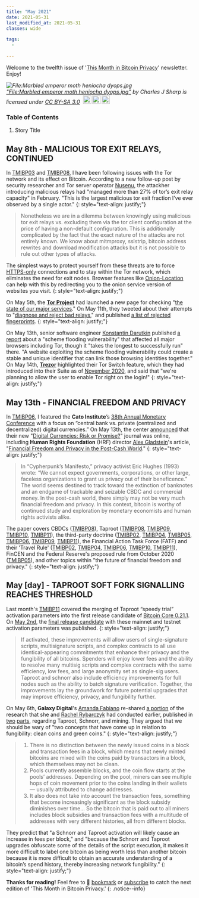 ```yaml
---
title: "May 2021"
date: 2021-05-31
last_modified_at: 2021-05-31
classes: wide
  
tags:
  - 
  
---
```


Welcome to the twelfth issue of '[This Month in Bitcoin Privacy](https://enegnei.github.io/This-Month-In-Bitcoin-Privacy/about/)' newsletter. Enjoy!

<p style="font-size: 0.9rem;font-style: italic;"><img style="display: block;" src="https://upload.wikimedia.org/wikipedia/commons/6/67/Marbled_emperor_moth_heniocha_dyops.jpg" alt="File:Marbled emperor moth heniocha dyops.jpg"><a href="https://commons.wikimedia.org/w/index.php?curid=29926244">"File:Marbled emperor moth heniocha dyops.jpg"</a><span> by <span>Charles J Sharp</span></span> is licensed under <a href="https://creativecommons.org/licenses/by-sa/3.0?ref=ccsearch&atype=html" style="margin-right: 5px;">CC BY-SA 3.0</a><a href="https://creativecommons.org/licenses/by-sa/3.0?ref=ccsearch&atype=html" target="_blank" rel="noopener noreferrer" style="display: inline-block;white-space: none;margin-top: 2px;margin-left: 3px;height: 22px !important;"><img style="height: inherit;margin-right: 3px;display: inline-block;" src="https://search.creativecommons.org/static/img/cc_icon.svg?image_id=2921ada9-79ed-40e0-b3a3-b616b879fb4a" /><img style="height: inherit;margin-right: 3px;display: inline-block;" src="https://search.creativecommons.org/static/img/cc-by_icon.svg" /><img style="height: inherit;margin-right: 3px;display: inline-block;" src="https://search.creativecommons.org/static/img/cc-sa_icon.svg" /></a></p>

### Table of Contents

1. Story Title

## May 8th - MALICIOUS TOR EXIT RELAYS, CONTINUED

In [TMIBP03](https://enegnei.github.io/This-Month-In-Bitcoin-Privacy/August_2020/#august-9th---malicious-tor-exit-relays) and [TMIBP08](https://enegnei.github.io/This-Month-In-Bitcoin-Privacy/January_2021/#january-10th---tor-consensus-issue), I have been following issues with the Tor network and its effect on Bitcoin. According to a new follow-up post by security researcher and Tor server operator [Nusenu](https://nusenu.medium.com/tracking-one-year-of-malicious-tor-exit-relay-activities-part-ii-85c80875c5df), the attackher introducing malicious relays had "managed more than 27% of tor’s exit relay capacity" in February. "This is the largest malicious tor exit fraction I’ve ever observed by a single actor."
{: style="text-align: justify;"}

> Nonetheless we are in a dilemma between knowingly using malicious tor exit relays vs. excluding them via the tor client configuration at the price of having a non-default configuration. This is additionally complicated by the fact that the exact nature of the attacks are not entirely known. We know about mitmproxy, sslstrip, bitcoin address rewrites and download modification attacks but it is not possible to rule out other types of attacks.

The simplest ways to protect yourself from these threats are to force [HTTPS-only](https://www.eff.org/https-everywhere) connections and to stay within the Tor network, which eliminates the need for exit nodes. Browser features like [Onion-Location](https://enegnei.github.io/This-Month-In-Bitcoin-Privacy/July_2020/#july-8th---hyperonionization) can help with this by redirecting you to the onion service version of websites you visit.
{: style="text-align: justify;"}

On May 5th, the [**Tor Project**](https://twitter.com/torproject/status/1389976266678235137) had launched a new page for checking "[the state of our major services](https://blog.torproject.org/check-status-of-tor-services)." On May 11th, they tweeted about their attempts to "[diagnose and reject bad relays](https://twitter.com/torproject/status/1392213543605309440)," and published [a list of rejected fingerprints](https://gitlab.torproject.org/tpo/network-health/team/-/wikis/Rejected-fingerprints-found-in-attacks).
{: style="text-align: justify;"}

On May 13th, senior software engineer [Konstantin Darutkin](https://www.linkedin.com/in/darutkin) published [a report](https://fingerprintjs.com/blog/external-protocol-flooding/) about a "scheme flooding vulnerability" that affected all major browsers including Tor, though it "takes the longest to successfully run" there. "A website exploiting the scheme flooding vulnerability could create a stable and unique identifier that can link those browsing identities together." On May 14th, [**Trezor**](https://twitter.com/Trezor/status/1393180786120175617) highlighted their Tor Switch feature, which they had introduced into their Suite as of [November 2020](https://blog.trezor.io/privacy-in-trezor-suite-introducing-the-tor-switch-ac787a1c1c65), and said that "we're planning to allow the user to enable Tor right on the login!"
{: style="text-align: justify;"}

## May 13th - FINANCIAL FREEDOM AND PRIVACY

In [TMIBP06](https://enegnei.github.io/This-Month-In-Bitcoin-Privacy/November_2020/#november-19th---civil-liberties-versus-digital-mercenaries), I featured the **Cato Institute**’s [38th Annual Monetary Conference](https://www.cato.org/events/38th-annual-monetary-conference) with a focus on “central bank vs. private (centralized and decentralized) digital currencies.” On May 13th, the center [announced](https://twitter.com/CatoCMFA/status/1392816867039928322) that their new "[Digital Currencies: Risk or Promise?](https://www.cato.org/cato-journal/spring/summer-2021)" journal was online, including **Human Rights Foundation** (HRF) director [Alex Gladstein](https://twitter.com/gladstein/status/1392857330493001737)'s article, "[Financial Freedom and Privacy in the Post-Cash World](https://www.cato.org/cato-journal/spring/summer-2021/financial-freedom-privacy-post-cash-world)."
{: style="text-align: justify;"}

> In “Cypherpunk’s Manifesto,” privacy activist Eric Hughes (1993) wrote: “We cannot expect governments, corporations, or other large, faceless organizations to grant us privacy out of their beneficence.” The world seems destined to track toward the extinction of banknotes and an endgame of trackable and seizable CBDC and commercial money. In the post-cash world, there simply may not be very much financial freedom and privacy. In this context, bitcoin is worthy of continued study and exploration by monetary economists and human rights activists alike.

The paper covers CBDCs ([TMIBP08](https://enegnei.github.io/This-Month-In-Bitcoin-Privacy/January_2021/#january-27th---chimeras-of-central-bank-digital-currency)), Taproot ([TMIBP08](https://enegnei.github.io/This-Month-In-Bitcoin-Privacy/January_2021/#january-14th---bitcoin-core-v021-released), [TMIBP09](https://enegnei.github.io/This-Month-In-Bitcoin-Privacy/February_2021/#february-2nd---taproot-activation-meetings), [TMIBP10](https://enegnei.github.io/This-Month-In-Bitcoin-Privacy/March_2021/#march-2nd---recurring-taproot-meetings), [TMIBP11](https://enegnei.github.io/This-Month-In-Bitcoin-Privacy/April_2021/#april-15th---taproot-activation-specification-merged)), the third-party doctrine ([TMIBP02](https://enegnei.github.io/This-Month-In-Bitcoin-Privacy/July_2020/#july-15th---fourth-amendment-lawsuit-against-irs), [TMIBP04](https://enegnei.github.io/This-Month-In-Bitcoin-Privacy/September_2020/#september-2nd---eff-calls-for-coinbase-transparency), [TMIBP05](https://enegnei.github.io/This-Month-In-Bitcoin-Privacy/October_2020/#october-2nd---tax-authorities-demand-disclosures), [TMIBP06](https://enegnei.github.io/This-Month-In-Bitcoin-Privacy/November_2020/#november-17th---how-private-is-my-pay-app), [TMIBP09](https://enegnei.github.io/This-Month-In-Bitcoin-Privacy/February_2021/#february-9th---fourth-amendment-lawsuit-against-irs-update), [TMIBP11](https://enegnei.github.io/This-Month-In-Bitcoin-Privacy/April_2021/#april-1st---irs-john-doe-summons-to-exchanges)), the Financial Action Task Force (FATF) and their 'Travel Rule' ([TMIBP02](https://enegnei.github.io/This-Month-In-Bitcoin-Privacy/July_2020/#july-20th---how-i-knew-your-customer-fatf-compliance), [TMIBP04](https://enegnei.github.io/This-Month-In-Bitcoin-Privacy/September_2020/#september-14th---fatf-report-on-red-flag-indicators), [TMIBP06](https://enegnei.github.io/This-Month-In-Bitcoin-Privacy/November_2020/#november-16th---know-your-customers-customer-kycc), [TMIBP10](https://enegnei.github.io/This-Month-In-Bitcoin-Privacy/March_2021/#march-19th---fatf-public-consultation-on-virtual-assets), [TMIBP11](https://enegnei.github.io/This-Month-In-Bitcoin-Privacy/April_2021/#april-20th---fatf-public-consultation-closes)), FinCEN and the Federal Reserve's proposed rule from October 2020 ([TMIBP05](https://enegnei.github.io/This-Month-In-Bitcoin-Privacy/October_2020/#october-20th---bank-secrecy-act-and-the-travel-rule)), and other topics within "the future of financial freedom and privacy."
{: style="text-align: justify;"}

## May [day] - TAPROOT SOFT FORK SIGNALLING REACHES THRESHOLD

Last month's [TMIBP11](https://enegnei.github.io/This-Month-In-Bitcoin-Privacy/April_2021/#april-15th---taproot-activation-specification-merged) covered the merging of Taproot “speedy trial” activation parameters into the first release candidate of [Bitcoin Core 0.21.1](https://lists.linuxfoundation.org/pipermail/bitcoin-core-dev/2021-April/000098.html). On [May 2nd](https://twitter.com/bitcoincoreorg/status/1388755385381801990), the [final release candidate](https://lists.linuxfoundation.org/pipermail/bitcoin-core-dev/2021-May/000099.html) with these mainnet and testnet activation parameters was published. 
{: style="text-align: justify;"}

> If activated, these improvements will allow users of single-signature scripts, multisignature scripts, and complex contracts to all use identical-appearing commitments that enhance their privacy and the fungibility of all bitcoins. Spenders will enjoy lower fees and the ability to resolve many multisig scripts and complex contracts with the same efficiency, low fees, and large anonymity set as single-sig users. Taproot and schnorr also include efficiency improvements for full nodes such as the ability to batch signature verification. Together, the improvements lay the groundwork for future potential upgrades that may improve efficiency, privacy, and fungibility further.

On May 6th, **Galaxy Digital**'s [Amanda Fabiano](https://twitter.com/_amanda_fab) re-shared [a portion](https://twitter.com/_amanda_fab/status/1390424891980140544) of the research that she and [Rachel Rybarczyk](https://twitter.com/_rrybarczyk) had conducted earlier, published in [two](https://medium.com/galaxy-digital-bitcoin-mining/part-1-taproot-schnorr-and-its-impact-on-mining-a0509856307a) [parts](https://medium.com/galaxy-digital-bitcoin-mining/part-2-bitcoin-p2tr-transaction-breakdown-67b5a443554b), regarding Taproot, Schnorr, and mining. They argued that we should be wary of "two concepts that have come up in relation to fungibility: clean coins and green coins."
{: style="text-align: justify;"}

> 1. There is no distinction between the newly issued coins in a block and transaction fees in a block, which means that newly minted bitcoins are mixed with the coins paid by transactors in a block, which themselves may not be clean.
> 2. Pools currently assemble blocks, and the coin flow starts at the pools’ addresses. Depending on the pool, miners can see multiple hops of coin movement prior to the coins landing in their wallets — usually attributed to change addresses.
> 3. It also does not take into account the transaction fees, something that become increasingly significant as the block subsidy diminishes over time... So the bitcoin that is paid out to all miners includes block subsidies and transaction fees with a multitude of addresses with very different histories, all from different blocks.

They predict that "a Schnorr and Taproot activation will likely cause an increase in fees per block," and "because the Schnorr and Taproot upgrades obfuscate some of the details of the script execution, it makes it more difficult to label one bitcoin as being worth less than another bitcoin because it is more difficult to obtain an accurate understanding of a bitcoin’s spend history, thereby increasing network fungibility."
{: style="text-align: justify;"}

**Thanks for reading!** Feel free to :bookmark: [bookmark](https://enegnei.github.io/This-Month-In-Bitcoin-Privacy/feed.xml) or [subscribe](https://github.com/Enegnei/This-Month-In-Bitcoin-Privacy) to catch the next edition of 'This Month in Bitcoin Privacy.'
{: .notice--info}
